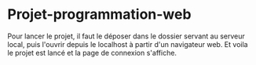 # Projet-programmation-web
Pour lancer le projet, il faut le déposer dans le dossier servant au serveur local, puis l'ouvrir depuis le localhost à partir d'un navigateur web.
Et voila le projet est lancé et la page de connexion s'affiche.
